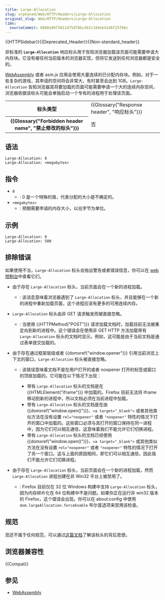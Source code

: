 ```yaml
---
title: Large-Allocation
slug: orphaned/Web/HTTP/Headers/Large-Allocation
original_slug: Web/HTTP/Headers/Large-Allocation
l10n:
  sourceCommit: 0880a90f3811475d78bc4b2c344eb4146f25f66c
---
```


{{HTTPSidebar}}{{Deprecated_Header}}{{Non-standard_header}}

非标准的 **`Large-Allocation`** 响应标头用于告知浏览器加载该页面可能需要申请大内存块。它没有被任何当前版本的浏览器实现，但将它发送到任何浏览器都是安全的。

[WebAssembly](/zh-CN/docs/WebAssembly) 或者 asm.js 应用会使用大量连续的已分配内存块。例如，对于一些复杂的游戏，其申请的空间将会非常大，有时甚至会达到 1GB。`Large-Allocation` 告知浏览器其将要加载的页面可能需要申请一个大的连续内存空间，浏览器依据该标头可能会单独启动一个专有的进程用于处理该页面。

<table class="properties">
  <tbody>
    <tr>
      <th scope="row">标头类型</th>
      <td>{{Glossary("Response header", "响应标头")}}</td>
    </tr>
    <tr>
      <th scope="row">{{Glossary("Forbidden header name", "禁止修改的标头")}}</th>
      <td>否</td>
    </tr>
  </tbody>
</table>

## 语法

```http
Large-Allocation: 0
Large-Allocation: <megabytes>
```

## 指令

- `0`
  - : 0 是一个特殊的值，代表分配的大小是不确定的。
- `<megabytes>`
  - : 预期需要申请的内存大小，以兆字节为单位。

## 示例

```http
Large-Allocation: 0
Large-Allocation: 500
```

## 排除错误

如果使用不当，`Large-Allocation` 标头会抛出警告或者错误信息，你可以在 [web 控制台](https://firefox-source-docs.mozilla.org/devtools-user/web_console/index.html)中查看它们。

- 由于存在 `Large-Allocation` 标头，当前页面会在一个新的进程加载。
  - : 该消息意味着浏览器遇到了 `Large-Allocation` 标头，并且能够在一个新的进程中重新加载页面，这个进程应该有更多的可用连续内存。
- `Large-Allocation` 标头由非 GET 请求触发而被直接忽略。
  - : 当使用 {{HTTPMethod("POST")}} 请求加载文档时，加载目前无法被重定向到新的进程中。这个错误会在使用非 GET HTTP 方法加载带有 `Large-Allocation` 标头的文档时显示。例如，这可能是由于当前文档是通过表单提交加载的。
- 由于存在通过框架层级或者 {{domxref("window.opener")}} 引用当前浏览上下文的窗口，`Large-Allocation` 标头被直接忽略。

  - : 该错误意味着文档不是在用户打开的或者 noopener 打开的标签或窗口的顶层加载的。它可能在以下情况下出现：

    - 带有 `Large-Allocation` 标头的文档是在 {{HTMLElement("iframe")}} 中加载的。Firefox 目前无法将 iframe 移动到新的进程中，所以文档必须在当前进程中加载。
    - 带有 `Large-Allocation` 标头的文档是在由 {{domxref("window.open()")}}、`<a target="_blank">` 或者其他类似方法在没有设置 `rel="noopener"` 或者 `"noopener"` 特性的情况下打开的窗口中加载的。这些窗口必须与其打开的窗口保持在同一进程中，因为它们可以相互通信，这意味着我们不能允许它们切换进程。
    - 带有 `Large-Allocation` 标头的文档已经使用 {{domxref("window.open()")}}、`<a target="_blank">` 或其他类似方法在没有设置 `rel="noopener"` 或者 `"noopener"` 特性的情况下打开了另一个窗口。这与上面的原因相同，即它们可以相互通信，因此我们不能允许它们切换进程。

- 由于存在 `Large-Allocation` 标头，当前页面会在一个新的进程加载，然而 `Large-Allocation` 进程创建在非 Win32 平台上被禁用了。
  - : Firefox 目前仅在 32 位 Windows 构建中支持 `Large-Allocation` 标头，因为内存碎片化在 64 位构建中不是问题。如果你正在运行非 win32 版本的 Firefox，这个错误会出现。你可以在 about:config 中使用 `dom.largeAllocation.forceEnable` 布尔首选项来禁用该检查。

## 规范

现还不属于任何规范，可以通过[这篇文档](https://gist.github.com/mystor/5739e222e398efc6c29108be55eb6fe3)了解该标头的背后思想。

## 浏览器兼容性

{{Compat}}

## 参见

- [WebAssembly](/zh-CN/docs/WebAssembly)
